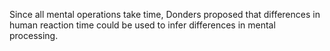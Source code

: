 Since all mental operations take time, Donders proposed that differences in human reaction time could be used to infer differences in mental processing.